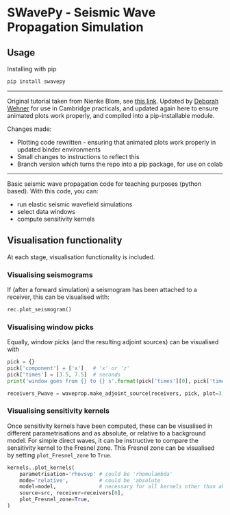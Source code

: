 # SWavePy - Seismic Wave Propagation Simulation

## Usage

Installing with pip

```python
pip install swavepy
```

--------------------------------

Original tutorial taken from Nienke Blom, see [this link](https://github.com/Phlos/WavePy). Updated by [Deborah Wehner](https://github.com/deborahwehner/Cam_WavePy) for use in Cambridge practicals, and updated again here to ensure animated plots work properly, and compiled into a pip-installable module.

Changes made:
- Plotting code rewritten - ensuring that animated plots work properly in updated binder environments
- Small changes to instructions to reflect this
- Branch version which turns the repo into a pip package, for use on colab
--------------------------------

Basic seismic wave propagation code for teaching purposes (python based). With this code, you can:

* run elastic seismic wavefield simulations
* select data windows
* compute sensitivity kernels

## Visualisation functionality
At each stage, visualisation functionality is included. 

### Visualising seismograms
If (after a forward simulation) a seismogram has been attached to a receiver, this can be visualised with:
```python
rec.plot_seismogram()
```

### Visualising window picks
Equally, window picks (and the resulting adjoint sources) can be visualised with
```python
pick = {}
pick['component'] = ['x']   # 'x' or 'z'
pick['times'] = [3.5, 7.5]  # seconds
print('window goes from {} to {} s'.format(pick['times'][0], pick['times'][1]))

receivers_Pwave = waveprop.make_adjoint_source(receivers, pick, plot=3)
```

### Visualising sensitivity kernels
Once sensitivity kernels have been computed, these can be visualised in different parametrisations and as absolute, or relative to a background model. For simple direct waves, it can be instructive to compare the sensitivity kernel to the Fresnel zone. This Fresnel zone can be visualised by setting `plot_Fresnel_zone` to `True`.
```python
kernels..plot_kernels(
    parametrisation='rhovsvp' # could be 'rhomulambda'
    mode='relative',          # could be 'absolute'
    model=model,              # necessary for all kernels other than absolute rhomulambda
    source=src, receiver=receivers[0], 
    plot_Fresnel_zone=True,
)

